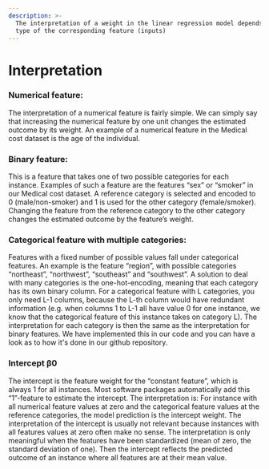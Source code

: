 ```yaml
---
description: >-
  The interpretation of a weight in the linear regression model depends on the
  type of the corresponding feature (inputs)
---
```


# Interpretation

### Numerical feature:

The interpretation of a numerical feature is fairly simple. We can simply say that increasing the numerical feature by one unit changes the estimated outcome by its weight. An example of a numerical feature in the Medical cost dataset is the age of the individual.

### Binary feature: 

This is a feature that takes one of two possible categories for each instance. Examples of such a feature are the features “sex” or “smoker” in our Medical cost dataset. A reference category is selected and encoded to 0 \(male/non-smoker\) and 1 is used for the other category \(female/smoker\). Changing the feature from the reference category to the other category changes the estimated outcome by the feature’s weight.

### Categorical feature with multiple categories: 

Features with a fixed number of possible values fall under categorical features. An example is the feature “region”, with possible categories “northeast”, “northwest”, “southeast” and “southwest”. A solution to deal with many categories is the one-hot-encoding, meaning that each category has its own binary column. For a categorical feature with L categories, you only need L-1 columns, because the L-th column would have redundant information \(e.g. when columns 1 to L-1 all have value 0 for one instance, we know that the categorical feature of this instance takes on category L\). The interpretation for each category is then the same as the interpretation for binary features. We have implemented this in our code and you can have a look as to how it's done in our github repository.

### Intercept β0

The intercept is the feature weight for the “constant feature”, which is always 1 for all instances. Most software packages automatically add this “1”-feature to estimate the intercept. The interpretation is: For instance with all numerical feature values at zero and the categorical feature values at the reference categories, the model prediction is the intercept weight. The interpretation of the intercept is usually not relevant because instances with all features values at zero often make no sense. The interpretation is only meaningful when the features have been standardized \(mean of zero, the standard deviation of one\). Then the intercept reflects the predicted outcome of an instance where all features are at their mean value.



